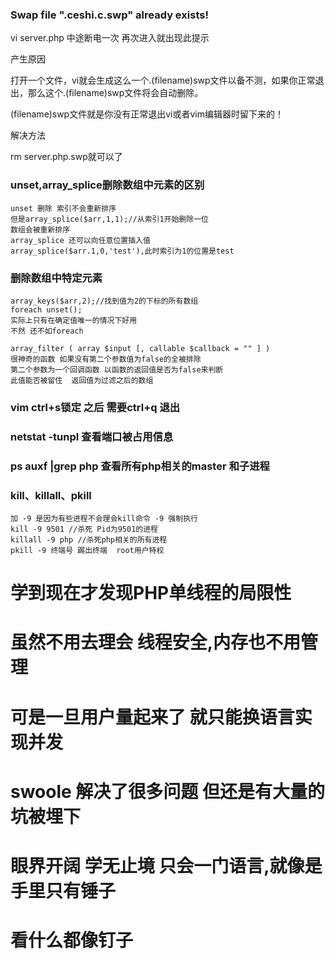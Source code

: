 ### Swap file ".ceshi.c.swp" already exists!
vi server.php 中途断电一次 再次进入就出现此提示

产生原因

打开一个文件，vi就会生成这么一个.(filename)swp文件以备不测，如果你正常退出，那么这个.(filename)swp文件将会自动删除。

(filename)swp文件就是你没有正常退出vi或者vim编辑器时留下来的！

解决方法

rm server.php.swp就可以了

### unset,array_splice删除数组中元素的区别
```
unset 删除 索引不会重新排序
但是array_splice($arr,1,1);//从索引1开始删除一位
数组会被重新排序
array_splice 还可以向任意位置插入值
array_splice($arr.1,0,'test'),此时索引为1的位置是test

```
### 删除数组中特定元素
```
array_keys($arr,2);//找到值为2的下标的所有数组
foreach unset();
实际上只有在确定值唯一的情况下好用
不然 还不如foreach

array_filter ( array $input [, callable $callback = "" ] )
很神奇的函数 如果没有第二个参数值为false的全被排除
第二个参数为一个回调函数 以函数的返回值是否为false来判断
此值能否被留住  返回值为过滤之后的数组
```
### vim ctrl+s锁定 之后 需要ctrl+q 退出

### netstat -tunpl 查看端口被占用信息

### ps auxf |grep php 查看所有php相关的master 和子进程

### kill、killall、pkill
```
加 -9 是因为有些进程不会理会kill命令 -9 强制执行
kill -9 9501 //杀死 Pid为9501的进程 
killall -9 php //杀死php相关的所有进程
pkill -9 终端号 踢出终端  root用户特权

```
# 学到现在才发现PHP单线程的局限性
# 虽然不用去理会 线程安全,内存也不用管理
# 可是一旦用户量起来了 就只能换语言实现并发 
# swoole 解决了很多问题 但还是有大量的坑被埋下
# 眼界开阔 学无止境 只会一门语言,就像是手里只有锤子
# 看什么都像钉子